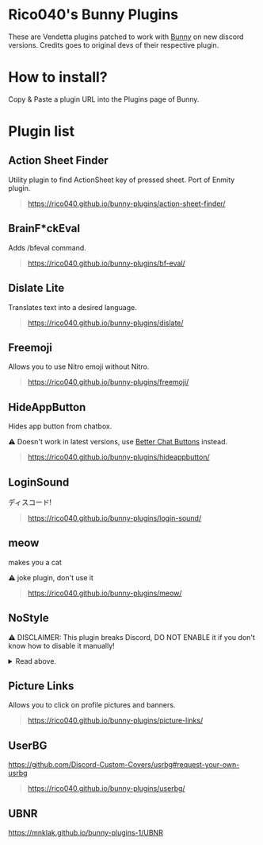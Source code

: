 # Rico040's Bunny Plugins
These are Vendetta plugins patched to work with [Bunny](https://github.com/bunny-mod) on new discord versions. Credits goes to original devs of their respective plugin. 

# How to install?
Copy & Paste a plugin URL into the Plugins page of Bunny.

# Plugin list
## Action Sheet Finder
Utility plugin to find ActionSheet key of pressed sheet. Port of Enmity plugin.

> https://rico040.github.io/bunny-plugins/action-sheet-finder/

## BrainF*ckEval
Adds /bfeval command.

> https://rico040.github.io/bunny-plugins/bf-eval/

## Dislate Lite
Translates text into a desired language.

> https://rico040.github.io/bunny-plugins/dislate/

## Freemoji
Allows you to use Nitro emoji without Nitro.

> https://rico040.github.io/bunny-plugins/freemoji/

## HideAppButton
Hides app button from chatbox.

⚠ Doesn't work in latest versions, use [Better Chat Buttons](https://github.com/PalmDevs/revenge-plugins) instead.

> https://rico040.github.io/bunny-plugins/hideappbutton/

## LoginSound
ディスコード!

> https://rico040.github.io/bunny-plugins/login-sound/

## meow
makes you a cat

⚠ joke plugin, don't use it

> https://rico040.github.io/bunny-plugins/meow/

## NoStyle
⚠ DISCLAIMER: This plugin breaks Discord, DO NOT ENABLE it if you don't know how to disable it manually!

<details>
<summary>Read above.</summary>

> https://rico040.github.io/bunny-plugins/no-style/

</details>

## Picture Links
Allows you to click on profile pictures and banners.

> https://rico040.github.io/bunny-plugins/picture-links/

## UserBG
https://github.com/Discord-Custom-Covers/usrbg#request-your-own-usrbg

> https://rico040.github.io/bunny-plugins/userbg/

## UBNR 
https://mnklak.github.io/bunny-plugins-1/UBNR
